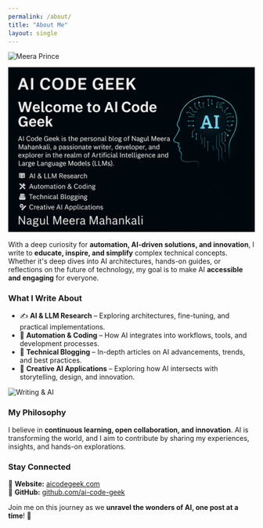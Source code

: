 ```yaml
---
permalink: /about/
title: "About Me"
layout: single
---
```


![Meera Prince](https://your-image-link.com)

![About](/docs/assets/images/2025/june/about.png)

With a deep curiosity for **automation, AI-driven solutions, and innovation**, I write to **educate, inspire, and simplify** complex technical concepts. Whether it's deep dives into AI architectures, hands-on guides, or reflections on the future of technology, my goal is to make AI **accessible and engaging** for everyone.

### What I Write About

- ✍️ **AI & LLM Research** – Exploring architectures, fine-tuning, and practical implementations.
- 🚀 **Automation & Coding** – How AI integrates into workflows, tools, and development processes.
- 📖 **Technical Blogging** – In-depth articles on AI advancements, trends, and best practices.
- 🎨 **Creative AI Applications** – Exploring how AI intersects with storytelling, design, and innovation.

![Writing & AI](https://another-image-link.com)

### My Philosophy

I believe in **continuous learning, open collaboration, and innovation**. AI is transforming the world, and I aim to contribute by sharing my experiences, insights, and hands-on explorations.

### Stay Connected

📌 **Website:** [aicodegeek.com](https://aicodegeek.com)  
📌 **GitHub:** [github.com/ai-code-geek](https://github.com/ai-code-geek)

Join me on this journey as we **unravel the wonders of AI, one post at a time**! 🚀

